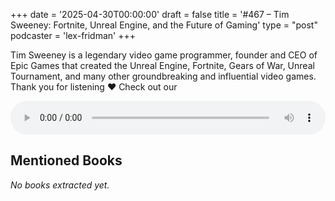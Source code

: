 +++
date = '2025-04-30T00:00:00'
draft = false
title = '#467 – Tim Sweeney: Fortnite, Unreal Engine, and the Future of Gaming'
type = "post"
podcaster = 'lex-fridman'
+++

Tim Sweeney is a legendary video game programmer, founder and CEO of Epic Games that created the Unreal Engine, Fortnite, Gears of War, Unreal Tournament, and many other groundbreaking and influential video games.<br />
Thank you for listening ❤ Check out our

<audio controls style="width: 100%; max-width: 800px;">
  <source src="https://media.blubrry.com/takeituneasy/content.blubrry.com/takeituneasy/lex_ai_tim_sweeney.mp3" type="audio/mpeg">
  Your browser does not support the audio element.
</audio>

## Mentioned Books

*No books extracted yet.*